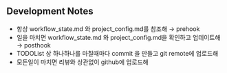 ## Development Notes
- 항상 workflow_state.md 와 project_config.md를 참조해 → prehook
- 일을 마치면  workflow_state.md 와 project_config.md을 확인하고 업데이트해 → posthook
- TODOList 상 하나하나를 마칠때마다 commit 을 만들고 git remote에 업로드해
- 모든일이 마치면 리뷰와 상관없이 github에 업로드해
